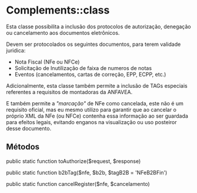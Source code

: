 # Complements::class

Esta classe possibilita a inclusão dos protocolos de autorização, denegação ou cancelamento aos documentos eletrônicos.

Devem ser protocolados os seguintes documentos, para terem validade juridica:

- Nota Fiscal (NFe ou NFCe)
- Solicitação de Inutilização de faixa de numeros de notas
- Eventos (cancelamentos, cartas de correção, EPP, ECPP, etc.)

Adicionalmente, esta classe também permite a inclusão de TAGs especiais referentes a requisitos de montadoras da ANFAVEA.

E também permite a *"marcação"* de NFe como cancelada, este não é um requisito oficial, mas eu mesmo utilizo para garantir que ao cancelar o próprio XML da NFe (ou NFCe) contenha essa informação ao ser guardada para efeitos legais, evitando enganos na visualização ou uso posteiror desse documento.

## Métodos

public static function toAuthorize($request, $response)

public static function b2bTag($nfe, $b2b, $tagB2B = 'NFeB2BFin')

public static function cancelRegister($nfe, $cancelamento)
